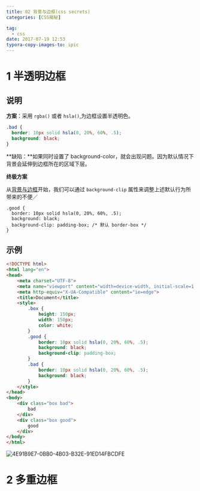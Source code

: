 ```yaml
---
title: 02 背景与边框(css secrets)
categories: [CSS揭秘]

tag:
  - css
date: 2017-07-19 12:53
typora-copy-images-to: ipic
---
```


# 1 半透明边框

## 说明

**方案**：采用 `rgba()` 或者 `hsla()`,为边框设置半透明色。

```css
.bad {
  border: 10px solid hsla(0, 20%, 60%, .5);
  background: black;
}
```



**缺陷：**如果同时设置了 background-color，就会出现问题。因为默认情况下背景会延伸到边框所在的区域下层。



**终极方案**

从[背景与边框](http://w3.org/TR/css3-background)开始，我们可以通过 `background-clip` 属性来调整上述默认行为所带来的不便／

```
.good {
  border: 10px solid hsla(0, 20%, 60%, .5);
  background: black;
  background-clip: padding-box; /* 默认 border-box */
}
```



## 示例

```html
<!DOCTYPE html>
<html lang="en">
<head>
	<meta charset="UTF-8">
	<meta name="viewport" content="width=device-width, initial-scale=1.0">
	<meta http-equiv="X-UA-Compatible" content="ie=edge">
	<title>Document</title>
	<style>
		.box {
			height: 150px;
			width: 150px;
			color: white;
		}
		.good {
			border: 10px solid hsla(0, 20%, 60%, .5);
			background: black;
			background-clip: padding-box;
		}
		.bad {
			border: 10px solid hsla(0, 20%, 60%, .5);
			background: black;
		}
	</style>
</head>
<body>
	<div class="box bad">
		bad
	</div>
	<div class="box good">
		good
	</div>
</body>
</html>
```

![4E91B9E7-0BB0-4B03-B32E-91ED14FBCDFE](/var/folders/q4/q5g0qg7n3yv6tylnbzmcltk80000gn/T/abnerworks.Typora/4E91B9E7-0BB0-4B03-B32E-91ED14FBCDFE.png)



# 2 多重边框

